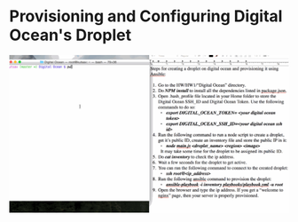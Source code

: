 # Provisioning and Configuring Digital Ocean's Droplet


![alt text](https://github.com/kumar-utsav/HW/blob/master/HW1/Digital%20Ocean/Digital%20Ocean.gif "Provisioning DO's Droplet")
